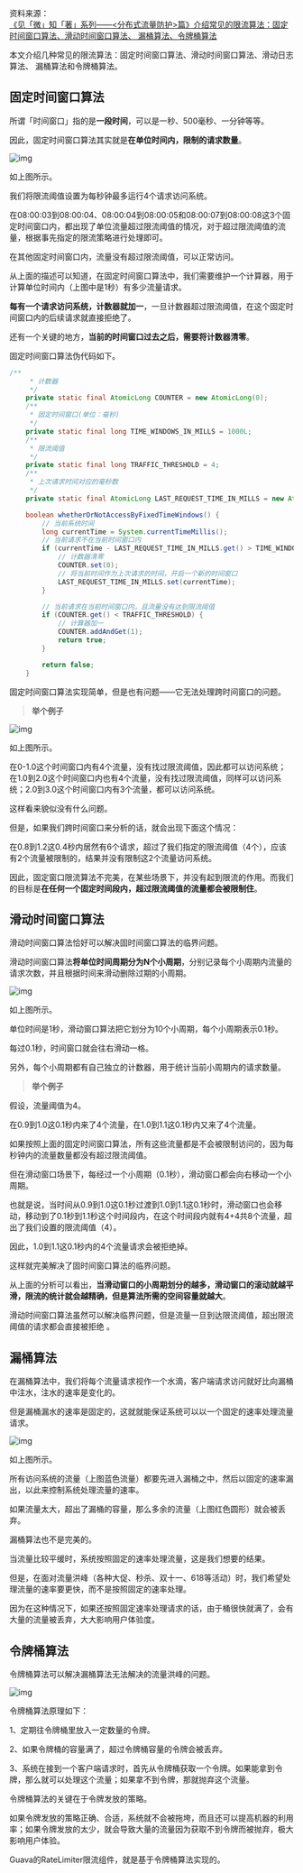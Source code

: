 资料来源：<br/>
[《见「微」知「著」系列——<分布式流量防护>篇》介绍常见的限流算法：固定时间窗口算法、滑动时间窗口算法、 漏桶算法、令牌桶算法](https://zhuanlan.zhihu.com/p/627507543)

本文介绍几种常见的限流算法：固定时间窗口算法、滑动时间窗口算法、滑动日志算法、 漏桶算法和令牌桶算法。



## 固定时间窗口算法

所谓「时间窗口」指的是**一段时间**，可以是一秒、500毫秒、一分钟等等。

因此，固定时间窗口算法其实就是**在单位时间内，限制的请求数量**。

![img](img/v2-690d7bddc6820d5c6b053908637c85ad_720w.webp)

如上图所示。

我们将限流阈值设置为每秒钟最多运行4个请求访问系统。

在08:00:03到08:00:04、08:00:04到08:00:05和08:00:07到08:00:08这3个固定时间窗口内，都出现了单位流量超过限流阈值的情况，对于超过限流阈值的流量，根据事先指定的限流策略进行处理即可。

在其他固定时间窗口内，流量没有超过限流阈值，可以正常访问。

从上面的描述可以知道，在固定时间窗口算法中，我们需要维护一个计算器，用于计算单位时间内（上图中是1秒）有多少流量请求。

**每有一个请求访问系统，计数器就加一**，一旦计数器超过限流阈值，在这个固定时间窗口内的后续请求就直接拒绝了。

还有一个关键的地方，**当前的时间窗口过去之后，需要将计数器清零**。

固定时间窗口算法伪代码如下。

```java
/**
     * 计数器
     */
    private static final AtomicLong COUNTER = new AtomicLong(0);
    /**
     * 固定时间窗口(单位：毫秒)
     */
    private static final long TIME_WINDOWS_IN_MILLS = 1000L;
    /**
     * 限流阈值
     */
    private static final long TRAFFIC_THRESHOLD = 4;
    /**
     * 上次请求时间对应的毫秒数
     */
    private static final AtomicLong LAST_REQUEST_TIME_IN_MILLS = new AtomicLong(0);

    boolean whetherOrNotAccessByFixedTimeWindows() {
        // 当前系统时间
        long currentTime = System.currentTimeMillis();
        // 当前请求不在当前时间窗口内
        if (currentTime - LAST_REQUEST_TIME_IN_MILLS.get() > TIME_WINDOWS_IN_MILLS) {
            // 计数器清零
            COUNTER.set(0);
            // 将当前时间作为上次请求的时间，开启一个新的时间窗口
            LAST_REQUEST_TIME_IN_MILLS.set(currentTime);
        }

        // 当前请求在当前时间窗口内，且流量没有达到限流阈值
        if (COUNTER.get() < TRAFFIC_THRESHOLD) {
            // 计算器加一
            COUNTER.addAndGet(1);
            return true;
        }

        return false;
    }
```

固定时间窗口算法实现简单，但是也有问题——它无法处理跨时间窗口的问题。

> **举个例子**

![img](img/v2-7373d6b47a9f9c63d586a03791f39990_720w.webp)

如上图所示。

在0-1.0这个时间窗口内有4个流量，没有找过限流阈值，因此都可以访问系统；在1.0到2.0这个时间窗口内也有4个流量，没有找过限流阈值，同样可以访问系统；2.0到3.0这个时间窗口内有3个流量，都可以访问系统。

这样看来貌似没有什么问题。

但是，如果我们跨时间窗口来分析的话，就会出现下面这个情况：

在0.8到1.2这0.4秒内居然有6个请求，超过了我们指定的限流阈值（4个），应该有2个流量被限制的，结果并没有限制这2个流量访问系统。

因此，固定窗口限流算法不完美，在某些场景下，并没有起到限流的作用。而我们的目标是**在任何一个固定时间段内，超过限流阈值的流量都会被限制住**。

## 滑动时间窗口算法

滑动时间窗口算法恰好可以解决固时间窗口算法的临界问题。

滑动时间窗口算法**将单位时间周期分为N个小周期**，分别记录每个小周期内流量的请求次数，并且根据时间来滑动删除过期的小周期。

![img](img/v2-12b0a6a2a3ac0b177df7873ede2ff31f_720w.webp)

如上图所示。

单位时间是1秒，滑动窗口算法把它划分为10个小周期，每个小周期表示0.1秒。

每过0.1秒，时间窗口就会往右滑动一格。

另外，每个小周期都有自己独立的计数器，用于统计当前小周期内的请求数量。

> **举个例子**

假设，流量阈值为4。

在0.9到1.0这0.1秒内来了4个流量，在1.0到1.1这0.1秒内又来了4个流量。

如果按照上面的固定时间窗口算法，所有这些流量都是不会被限制访问的，因为每秒钟内的流量数量都没有超过限流阈值。

但在滑动窗口场景下，每经过一个小周期（0.1秒），滑动窗口都会向右移动一个小周期。

也就是说，当时间从0.9到1.0这0.1秒过渡到1.0到1.1这0.1秒时，滑动窗口也会移动，移动到了0.1秒到1.1秒这个时间段内，在这个时间段内就有4+4共8个流量，超出了我们设置的限流阈值（4）。

因此，1.0到1.1这0.1秒内的4个流量请求会被拒绝掉。

这样就完美解决了固时间窗口算法的临界问题。

从上面的分析可以看出，**当滑动窗口的小周期划分的越多，滑动窗口的滚动就越平滑，限流的统计就会越精确，但是算法所需的空间容量就越大**。

滑动时间窗口算法虽然可以解决临界问题，但是流量一旦到达限流阈值，超出限流阈值的请求都会直接被拒绝 。

## 漏桶算法

在漏桶算法中，我们将每个流量请求视作一个水滴，客户端请求访问就好比向漏桶中注水，注水的速率是变化的。

但是漏桶漏水的速率是固定的，这就就能保证系统可以以一个固定的速率处理流量请求。

![img](img/v2-50805ce06fa860832e8e6f257483093a_720w.webp)

如上图所示。

所有访问系统的流量（上图蓝色流量）都要先进入漏桶之中，然后以固定的速率漏出，以此来控制系统处理流量的速率。

如果流量太大，超出了漏桶的容量，那么多余的流量（上图红色圆形）就会被丢弃。

漏桶算法也不是完美的。

当流量比较平缓时，系统按照固定的速率处理流量，这是我们想要的结果。

但是，在面对流量洪峰（各种大促、秒杀、双十一、618等活动）时，我们希望处理流量的速率要更快，而不是按照固定的速率处理。

因为在这种情况下，如果还按照固定速率处理请求的话，由于桶很快就满了，会有大量的流量被丢弃，大大影响用户体验度。

## 令牌桶算法

令牌桶算法可以解决漏桶算法无法解决的流量洪峰的问题。

![img](img/v2-950bb819bd3fb3091885018a4975f4c0_720w.webp)

令牌桶算法原理如下：

1、定期往令牌桶里放入一定数量的令牌。

2、如果令牌桶的容量满了，超过令牌桶容量的令牌会被丢弃。

3、系统在接到一个客户端请求时，首先从令牌桶获取一个令牌。如果能拿到令牌，那么就可以处理这个流量；如果拿不到令牌，那就抛弃这个流量。

令牌桶算法的关键在于令牌发放的策略。

如果令牌发放的策略正确、合适，系统就不会被拖垮，而且还可以提高机器的利用率；如果令牌发放的太少，就会导致大量的流量因为获取不到令牌而被抛弃，极大影响用户体验。

Guava的RateLimiter限流组件，就是基于令牌桶算法实现的。
